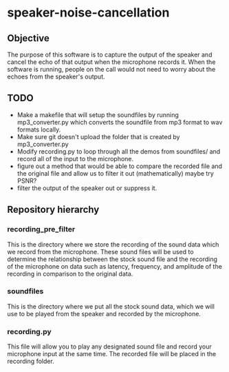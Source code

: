 # speaker-noise-cancellation

## Objective
The purpose of this software is to capture the output of the speaker and cancel the echo of that output when the microphone records it. When the software is running, people on the call would not need to worry about the echoes from the speaker's output. 

## TODO 

* Make a makefile that will setup the soundfiles by running mp3_converter.py which converts the soundfile from mp3 format to wav formats locally.
* Make sure git doesn't upload the folder that is created by mp3_converter.py
* Modify recording.py to loop through all the demos from soundfiles/ and record all of the input to the microphone.
* figure out a method that would be able to compare the recorded file and the original file and allow us to filter it out (mathematically) maybe try PSNR?
* filter the output of the speaker out or suppress it. 


## Repository hierarchy 

### recording_pre_filter 
This is the directory where we store the recording of the sound data which we record from the microphone. These sound files will be used to determine the relationship between the stock sound file and the recording of the microphone on data such as latency, frequency, and amplitude of the recording in comparison to the original data. 

### soundfiles 
This is the directory where we put all the stock sound data, which we will use to be played from the speaker and recorded by the microphone.  


### recording.py
This file will allow you to play any designated sound file and record your microphone input at the same time. The recorded file will be placed in the recording folder. 
